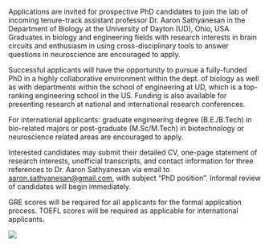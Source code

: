 Applications are invited for prospective PhD candidates to join the lab of incoming tenure-track assistant professor Dr. Aaron Sathyanesan in the Department of Biology at the University of Dayton (UD), Ohio, USA. Graduates in biology and engineering fields with research interests in brain circuits and enthusiasm in using cross-disciplinary tools to answer questions in neuroscience are encouraged to apply.

Successful applicants will have the opportunity to pursue a fully-funded PhD in a highly collaborative environment within the dept. of biology as well as with departments within the school of engineering at UD, which is a top-ranking engineering school in the US. Funding is also available for presenting research at national and international research conferences.

For international applicants: graduate engineering degree (B.E./B.Tech) in bio-related majors or post-graduate (M.Sc/M.Tech) in biotechnology or neuroscience related areas are encouraged to apply.

Interested candidates may submit their detailed CV, one-page statement of research interests, unofficial transcripts, and contact information for three references to Dr. Aaron Sathyanesan via email to aaron.sathyanesan@gmail.com, with subject “PhD position”. Informal review of candidates will begin immediately.

GRE scores will be required for all applicants for the formal application process. TOEFL scores will be required as applicable for international applicants.

<p> <img src="https://d33wubrfki0l68.cloudfront.net/2dfbde177b02ab1c219fa6c376baff1b99668e4e/e9a67/static/3d0c895d3ff741bc8bfe27ba56de4167/cc918/immaculate-conception-chapel-dayton_lbtdn9.max-2880x1800.jpg" /> </p>